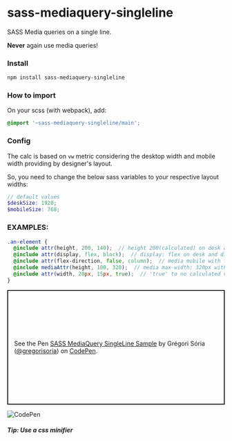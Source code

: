 # sass-mediaquery-singleline
SASS Media queries on a single line.

**Never** again use media queries!


### Install

```bash
npm install sass-mediaquery-singleline
```


### How to import

On your scss (with webpack), add:

```scss
@import '~sass-mediaquery-singleline/main';
```


### Config

The calc is based on `vw` metric considering the desktop width and mobile width providing by designer's layout.

So, you need to change the below sass variables to your respective layout widths:

```scss
// default values
$deskSize: 1920;
$mobileSize: 768;
```

### EXAMPLES:

```scss
.an-element {
  @include attr(height, 200, 140);  // height 200(calculated) on desk and height 140(calculated) on mobile
  @include attr(display, flex, block);  // display: flex on desk and display: block on mobile
  @include attr(flex-direction, false, column);  // media mobile with flex-direction: column, but on desk wasn't created
  @include mediaAttr(height, 100, 320);  // media max-width: 320px with height: 100px(calculated)
  @include attr(width, 20px, 15px, true);  // 'true' to no calculated value
}
```

<p class="codepen" data-height="265" data-theme-id="dark" data-default-tab="css,result" data-user="gregorisoria" data-slug-hash="BayPwmW" style="height: 265px; box-sizing: border-box; display: flex; align-items: center; justify-content: center; border: 2px solid; margin: 1em 0; padding: 1em;" data-pen-title="SASS MediaQuery SingleLine Sample">
  <span>See the Pen <a href="https://codepen.io/gregorisoria/pen/BayPwmW">
  SASS MediaQuery SingleLine Sample</a> by Grégori Sória (<a href="https://codepen.io/gregorisoria">@gregorisoria</a>)
  on <a href="https://codepen.io">CodePen</a>.</span>
</p>
<script async src="https://static.codepen.io/assets/embed/ei.js"></script>


![CodePen](https://s3.amazonaws.com/media.eremedia.com/wp-content/uploads/2018/05/31112343/Codepen.png)

##### Tip: Use a css minifier
